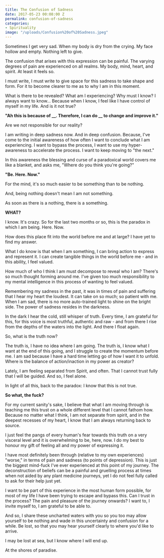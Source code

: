 ```yaml
---
title: The Confusion of Sadness
date: 2017-05-23 00:08:00 Z
permalink: confusion-of-sadness
categories:
- Spirituality
image: "/uploads/Confusion%20of%20Sadness.jpeg"
---
```


Sometimes I get very sad. When my body is dry from the crying. My face hollow and empty. Nothing left to give.

The confusion that arises with this expression can be painful. The varying degrees of pain are experienced on all realms. My body, mind, heart, and spirit. At least it feels so.

I must write, I must write to give space for this sadness to take shape and form. For it to become clearer to me as to why I am in this moment.

What is there to be revealed? What am I experiencing? Why must I know? I always want to know... Because when I know, I feel like I have control of myself in my life. And is it not true?

**"Ah this is because of __. Therefore, I can do __ to change and improve it."**

Are we not responsible for our reality?

I am writing in deep sadness now. And in deep confusion. Because, I've come to the initial awareness of how often I want to conclude what I am experiencing. I want to bypass the process, I want to use my hyper-awareness to accelerate the process. I want to keep moving to "the next."

In this awareness the blessing and curse of a paradoxical world covers me like a blanket, and asks me, "Where do you think you're going?"

**"Be. Here. Now."**

For the mind, it's so much easier to be something than to be nothing.

And, being nothing doesn't mean I am not something.

As soon as there is a nothing, there is a something.

**WHAT?**

I know. It's crazy. So for the last two months or so, this is the paradox in which I am being. Here. Now.

How does this place fit into the world before me and at large? I have yet to find my answer.

What I do know is that when I am something, I can bring action to express and represent it. I can create tangible things in the world before me - and in this ability, I feel valued.

How much of who I think I am must decompose to reveal who I am? There's so much thought forming around me. I've given too much responsibility to my mental intelligence in this process of wanting to feel valued.

Remembering my sadness in the past, it was in times of pain and suffering that I hear my heart the loudest. It can take on so much; so patient with me. When I am sad, there is no more auto-trained light to shine on the bright side. The power of sadness resides in the darkness.

In the dark I hear the cold, still whisper of truth. Every time, I am grateful for this, for this voice is most truthful, authentic and raw - and from there I rise from the depths of the waters into the light. And there I float again.

So, what is the truth now?

The truth is, I have no idea where I am going. The truth is, I know what I want at the end of this going, and I struggle to create the momentum before me. I am sad because I have a hard time letting go of how I want it to unfold. Where is the balance of action/inaction in my power as creator?

Lately, I am feeling separated from Spirit, and often. That I cannot trust fully that I will be guided. And so, I feel alone.

In light of all this, back to the paradox: I know that this is not true.

**So what, the fuck?**

For my current sanity's sake, I believe that what I am moving through is teaching me this trust on a whole different level that I cannot fathom how. Because no matter what I think, I am not separate from spirit, and in the deepest recesses of my heart, I know that I am always returning back to source.

I just feel the pangs of every human's fear towards this truth on a very visceral level and it is overwhelming to be, here, now. I do my best to honour my gift of feeling all and my power of expressing it.

I have most definitely been through (relative to my own experiences) "worse," in terms of pain and sadness (to points of depression). This is just the biggest mind-fuck I've ever experienced at this point of my journey. The deconstruction of beliefs can be a painful and gruelling process at times when not aided by any plant medicine journeys, yet I do not feel fully called to ask for their help just yet.

I want to be part of this experience in the most human form possible, for most of my life I have been trying to escape and bypass this. Can I trust in the process? The pain and pleasure of the journey onwards? I want to, I invite myself to, I am grateful to be able to.

And so, I share these uncharted waters with you so you too may allow yourself to be nothing and wade in this uncertainty and confusion for a while. Be lost, so that you may hear yourself clearly to where you'd like to arrive.

I may be lost at sea, but I know where I will end up.

At the shores of paradise.